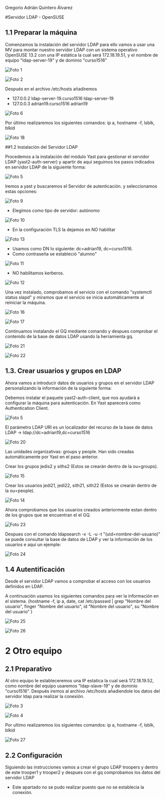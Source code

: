 Gregorio Adrián Quintero Álvarez

#Servidor LDAP - OpenSUSE

## 1.1 Preparar la máquina

Comenzamos la instalación del servidor LDAP para ello vamos a usar una MV para montar nuestro servidor LDAP con un sistema operativo OpenSUSE 13.2
con una IP estática la cual será 172.18.19.51, y el nombre de equipo "ldap-server-19" y de dominio "curso1516"

![Foto 1](./imagenes/1.png)

![Foto 2](./imagenes/2.png)

Después en el archivo /etc/hosts añadiremos

- 127.0.0.2   ldap-server-19.curso1516   ldap-server-19
- 127.0.0.3   adrian19.curso1516  adrian19

![Foto 6](./imagenes/6.png)


Por último realizaremos los siguientes comandos: ip a, hostname -f, lsblk, blkid

![Foto 18](./imagenes/18.png)

##1.2 Instalación del Servidor LDAP

Procedemos a la instalación del módulo Yast para gestionar el servidor LDAP (yast2-auth-server) y apartir de aquí seguimos los pasos indicados en servidor LDAP de la siguiente forma:

![Foto 5](./imagenes/5.png)

Iremos a yast y buscaremos el Servidor de autenticación. y seleccionamos estas opciones:

![Foto 9](./imagenes/9.png)

- Elegimos como tipo de servidor: autónomo

![Foto 10](./imagenes/10.png)

- En la configuración TLS la dejamos en NO habilitar

![Foto 13](./imagenes/13.png)

- Usamos como DN lo siguiente: dc=adrian19, dc=curso1516.
- Como contraseña se estableció "alumno"

![Foto 11](./imagenes/11.png)

- NO habilitamos kerberos.

![Foto 12](./imagenes/12.png)

Una vez instalado, comprobamos el servicio con el comando "systemctl status slapd" y miramos que el servicio se inicia automáticamente al reiniciar la máquina.

![Foto 16](./imagenes/16.png)

![Foto 17](./imagenes/17.png)

Continuamos instalando el GQ mediante comando y despues comprobar el contenido de la base de datos LDAP usando la herramienta gq.

![Foto 21](./imagenes/21.png)

![Foto 22](./imagenes/22.png)

## 1.3. Crear usuarios y grupos en LDAP

Ahora vamos a introducir datos de usuarios y grupos en el servidor LDAP personalizando la información de la siguiente forma:

Debemos instalar el paquete yast2-auth-client, que nos ayudará a configurar la máquina para autenticación. En Yast aparecerá como Authentication Client.

![Foto 5](./imagenes/5.png)

El parámetro LDAP URI es un localizador del recurso de la base de datos LDAP -> ldap://dc=adrian19,dc=curso1516

![Foto 20](./imagenes/20.png)

Las unidades organizativas: groups y people. Han sido creadas automáticamente por Yast en el paso anterior.

Crear los grupos jedis2 y siths2 (Estos se crearán dentro de la ou=groups).

![Foto 15](./imagenes/15.png)

Crear los usuarios jedi21, jedi22, sith21, sith22 (Estos se crearán dentro de la ou=people).

![Foto 14](./imagenes/14.png)

Ahora comprobamos que los usuarios creados anteriormente estan dentro de los grupos que se encuentran el el GQ.

![Foto 23](./imagenes/23.png)

Despues con el comando ldapsearch -x -L -u -t "(uid=nombre-del-usuario)" se puede consultar la base de datos de LDAP y ver la información de los
usuarios e aquí un ejemple:

 ![Foto 24](./imagenes/24.png)

## 1.4 Autentificación

Desde el servidor LDAP vamos a comprobar el acceso con los usuarios definidos en LDAP.

A continuación usamos los siguientes comandos para ver la información en el sistema.
(hostname -f, ip a, date, cat /etc/passwd | grep "Nombre del usuario", finger "Nombre del usuario", id "Nombre del usuario", su "Nombre del usuario" )

 ![Foto 25](./imagenes/25.png)

 ![Foto 26](./imagenes/26.png)

# 2 Otro equipo

## 2.1 Preparativo

Al otro equipo le estableceremos una IP estatica la cual será 172.18.19.52, como nombre del equipo usaremos "ldap-slave-19" y de dominio "curso1516".
Después iremos al archivo /etc/hosts añadiendole los datos del servidor ldap para realizar la conexión.

![Foto 3](./imagenes/3.png)

![Foto 4](./imagenes/4.png)

Por ultimo realizaremos los siguientes comandos: ip a, hostname -f, lsblk, blkid

![Foto 27](./imagenes/27.png)



## 2.2 Configuración

Siguiendo las instrucciones vamos a crear el grupo LDAP troopers y dentro de este trooper1 y trooper2 y despues con el gq comprobamos los datos del servidor LDAP

- Este apartado no se pudo realizar puesto que no se establecia la conexión.

